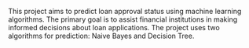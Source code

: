 This project aims to predict loan approval status using machine learning algorithms.
The primary goal is to assist financial institutions in making informed decisions 
about loan applications. The project uses two algorithms for prediction: Naive Bayes and Decision Tree.
